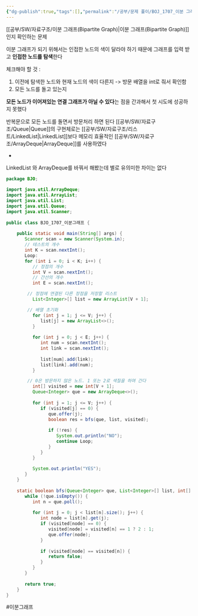 ```yaml
---
{"dg-publish":true,"tags":[],"permalink":"/공부/문제 풀이/BOJ_1707_이분 그래프/","dgPassFrontmatter":true}
---
```


[[공부/SW/자료구조/이분 그래프(Bipartite Graph)\|이분 그래프(Bipartite Graph)]]인지 확인하는 문제

이분 그래프가 되기 위해서는 인접한 노드의 색이 달라야 하기 때문에 그래프를 입력 받고 **인접한 노드를 탐색**한다

체크해야 할 것 : 
1) 이전에 탐색한 노드와 현재 노드의 색이 다른지 -> 방문 배열을 int로 줘서 확인함
2) 모든 노드를 돌고 있는지

**모든 노드가 이어져있는 연결 그래프가 아닐 수 있다**는 점을 간과해서 첫 시도에 성공하지 못했다

반복문으로 모든 노드를 돌면서 방문처리 하면 된다
[[공부/SW/자료구조/Queue\|Queue]]의 구현체로는 [[공부/SW/자료구조/리스트/LinkedList\|LinkedList]]보다 메모리 효율적인 [[공부/SW/자료구조/ArrayDeque\|ArrayDeque]]를 사용하였다

-
LinkedList 와 ArrayDeque를 바꿔서 해봤는데 별로 유의미한 차이는 없다

````java
package BJO;  
  
import java.util.ArrayDeque;  
import java.util.ArrayList;  
import java.util.List;  
import java.util.Queue;  
import java.util.Scanner;  
  
public class BJO_1707_이분그래프 {  
  
    public static void main(String[] args) {  
       Scanner scan = new Scanner(System.in);  
       // 테스트의 개수  
       int K = scan.nextInt();  
       Loop:  
       for (int i = 0; i < K; i++) {  
          // 정점의 개수  
          int V = scan.nextInt();  
          // 간선의 개수  
          int E = scan.nextInt();  

		// 정점에 연결된 다른 정점을 저장할 리스트
          List<Integer>[] list = new ArrayList[V + 1];  

		// 배열 초기화
          for (int j = 1; j <= V; j++) {  
             list[j] = new ArrayList<>();  
          }  
  
          for (int j = 0; j < E; j++) {  
             int num = scan.nextInt();  
             int link = scan.nextInt();  
  
             list[num].add(link);  
             list[link].add(num);  
          }  

		// 0은 방문하지 않은 노드. 1 또는 2로 색칠을 하며 간다
          int[] visited = new int[V + 1];  
          Queue<Integer> que = new ArrayDeque<>();  
  
          for (int j = 1; j <= V; j++) {  
             if (visited[j] == 0) {  
                que.offer(j);  
                boolean res = bfs(que, list, visited);  
  
                if (!res) {  
                   System.out.println("NO");  
                   continue Loop;  
                }  
             }  
          }  
  
          System.out.println("YES");  
       }  
    }  
  
    static boolean bfs(Queue<Integer> que, List<Integer>[] list, int[] visited) {  
       while (!que.isEmpty()) {  
          int n = que.poll();  
  
          for (int j = 0; j < list[n].size(); j++) {  
             int node = list[n].get(j);  
             if (visited[node] == 0) {  
                visited[node] = visited[n] == 1 ? 2 : 1;  
                que.offer(node);  
             }  
  
             if (visited[node] == visited[n]) {  
                return false;  
             }  
          }  
       }  
  
       return true;  
    }  
}
````

#이분그래프 